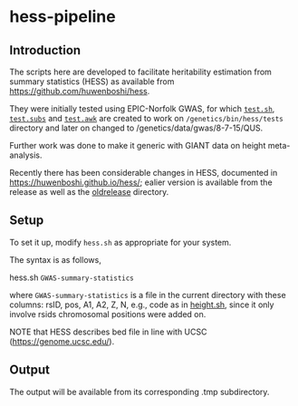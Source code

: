 # hess-pipeline

## Introduction

The scripts here are developed to facilitate heritability estimation from summary statistics (HESS) as available from https://github.com/huwenboshi/hess.

They were initially tested using EPIC-Norfolk GWAS, for which [`test.sh`](test/test.sh), [`test.subs`](test/test.subs) and [`test.awk`](test/test.awk) are created to work on `/genetics/bin/hess/tests` directory and later on changed to /genetics/data/gwas/8-7-15/QUS.

Further work was done to make it generic with GIANT data on height meta-analysis.

Recently there has been considerable changes in HESS, documented in https://huwenboshi.github.io/hess/; ealier version is available from the release as well as the [oldrelease](oldrelease) directory.

## Setup

To set it up, modify `hess.sh` as appropriate for your system.

The syntax is as follows,

hess.sh `GWAS-summary-statistics`

where `GWAS-summary-statistics` is a file in the current directory with these columns: rsID, pos, A1, A2, Z, N, e.g., code as in [height.sh](height/height.sh), since it only involve rsids chromosomal positions were added on.

NOTE that HESS describes bed file in line with UCSC (https://genome.ucsc.edu/).

## Output

The output will be available from its corresponding .tmp subdirectory.
